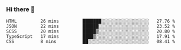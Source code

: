 ### Hi there 👋

<!--
**akosbalasko/akosbalasko** is a ✨ _special_ ✨ repository because its `README.md` (this file) appears on your GitHub profile.

Here are some ideas to get you started:

- 🔭 I’m currently working on ...
- 🌱 I’m currently learning ...
- 👯 I’m looking to collaborate on ...
- 🤔 I’m looking for help with ...
- 💬 Ask me about ...
- 📫 How to reach me: ...
- 😄 Pronouns: ...
- ⚡ Fun fact: ...
-->
<!--START_SECTION:waka-->
```text
HTML         26 mins         ███████░░░░░░░░░░░░░░░░░░   27.76 % 
JSON         22 mins         ██████░░░░░░░░░░░░░░░░░░░   23.52 % 
SCSS         20 mins         █████▒░░░░░░░░░░░░░░░░░░░   20.80 % 
TypeScript   17 mins         ████▒░░░░░░░░░░░░░░░░░░░░   17.91 % 
CSS          8 mins          ██░░░░░░░░░░░░░░░░░░░░░░░   08.41 % 
```
<!--END_SECTION:waka-->
